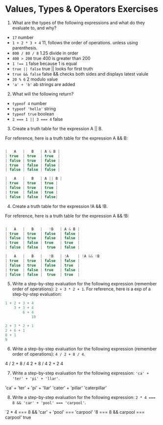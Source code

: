 # Values, Types & Operators Exercises

1. What are the types of the following expressions and what do they evaluate to, and why?
* `17` number
* `1 + 2 * 3 + 4` 11, follows the order of operations. unless using parenthesis.
* `800 / 80 / 8` 1.25 divide in order
* `400 > 200` true 400 is greater than 200
* `1 !== 1` false because 1 is equal
* `true || false` true || looks for first truth
* `true && false` false && checks both sides and displays latest valule
* `20 % 6` 2 modulo value
* `'a' + 'b'` ab strings are added

2. What will the following return?
* `typeof 4` number
*  `typeof 'hello'` string
*  `typeof true` boolean
* `2 === 1 || 3 === 4` false 

3. Create a truth table for the expression A || B.

For reference, here is a truth table for the expression A && B:

``` js

|   A   |   B   | A & B |
| true  | true  | true  |
| false | true  | false |
| true  | false | false |
| false | false | false |

|   A   |   B   | A || B |
| true  | true  | true |
| false | true  | true |
| true  | false | true |
| false | false | false|

```
4. Create a truth table for the expression !A && !B.

For reference, here is a truth table for the expression A && !B:

``` js

|   A   |   B   |   !B   | A & B |
| true  | true  | false  | false |
| false | true  | false  | false |
| true  | false | true   | true  |
| false | false |  true  | false |

|   A   |   B   |   !B   | !A    | !A && !B
| true  | true  | false  | false |  
| false | true  | false  | true  |
| true  | false | true   | false |
| false | false |  true  | true  |

```
5. Write a step-by-step evaluation for the following expression (remember order of operations): `2 + 3 * 2 + 1`.
  For reference, here is a exp of a step-by-step evaluation:
  ```js
  1 + 2 + 3 + 4
      3 + 3 + 4
          6 + 4
              10

2 + 3 * 2 + 1
2 + 6 + 1
8 + 1
9              
  ```

 6. Write a step-by-step evaluation for the following expression (remember order of operations): `4 / 2 + 8 / 4`.

 4 / 2 + 8 / 4
2 + 8 / 4
2 + 2
4

 7. Write a step-by-step evaluation for the following expression: `'ca' + 'ter' + 'pi' + 'llar'`.

 'ca' + 'ter' + 'pi' + 'llar'
 'cater' + 'pillar'
 'caterpillar'

 8. Write a step-by-step evaluation for the following expression: `2 * 4 === 8 && 'car' + 'pool' === 'carpool'`.

 `2 * 4 === 8 && 'car' + 'pool' === 'carpool'
 '8 === 8 && carpool === carpool'
 true
